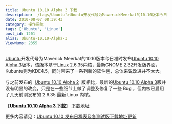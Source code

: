 ```yaml
---
title: Ubuntu 10.10 Alpha 3 下载
description:  /tags/Ubuntu">Ubuntu开发代号为MaverickMeerkat的10.10版本今日准时发布post/Ubuntu-10.10-Alpha-3.html">Ubuntu10.10Alpha3版本，该版本基于/tags/Linux">Linux 2.6.35内核，最新GNOME2.32开发版界面，Kubuntu则为KDE4.5，同时带来了一系列新的软件包，总体来说改进并不太大。与之前发布的  post/Ubuntu-10.10-Alpha-2.html">Ubuntu10.10Alpha2  版相比，最新的post/Ubuntu-10.10-Alpha-3.html">Ubuntu10.10Alpha3版并没有明显的改变，只是在一些细节上做了调整及修复了一些Bug，但内核已启用了几天前刚发布的2.6.35最新Linux内核。
date: 2010-08-07 08:39:43
category: 操作系统
tags: ['Ubuntu', 'Linux']
post_id: 1201
alias: Ubuntu-10.10-Alpha-3
ViewNums: 2355
---
```


[Ubuntu](/tags/Ubuntu)开发代号为Maverick Meerkat的10.10版本今日准时发布[Ubuntu 10.10 Alpha 3](/blog/ubuntu-1010-alpha-3)版本，该版本基于[Linux](/tags/Linux) 2.6.35内核，最新GNOME 2.32开发版界面，Kubuntu则为KDE4.5，同时带来了一系列新的软件包，总体来说改进并不太大。

与之前发布的  [Ubuntu 10.10 Alpha 2](/blog/ubuntu-1010-alpha-2 "ubuntu 1010 alpha 2 下载")  版相比，最新的[Ubuntu 10.10 Alpha 3](/blog/ubuntu-1010-alpha-3)版并没有明显的改变，只是在一些细节上做了调整及修复了一些 Bug ，但内核已启用了几天前刚发布的 2.6.35 最新 Linux 内核。

【[**Ubuntu 10.10 Alpha 3 下载**](/blog/ubuntu-1010-alpha-3)】
[下载地址](http://cdimage.ubuntu.com/releases/10.10/alpha-3/)

更多内容请见：[Ubuntu 10.10 发布日程表及各测试版下载地址更新](/blog/ubuntu-1010)

